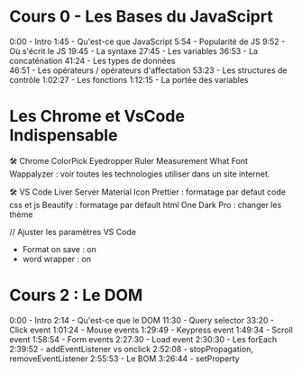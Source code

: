 
# Cours 0 -  Les Bases du JavaSciprt
0:00 - Intro 
1:45 - Qu'est-ce que JavaScript 
5:54 - Popularité de JS
9:52 - Où s'écrit le JS
19:45 - La syntaxe 
27:45 - Les variables 
36:53 - La concaténation 
41:24 - Les types de données  
46:51 - Les opérateurs / opérateurs d'affectation
53:23 - Les structures de contrôle 
1:02:27 - Les fonctions 
1:12:15 - La portée des variables


# Les Chrome et VsCode Indispensable
🛠️ Chrome
ColorPick Eyedropper
Ruler Measurement
What Font
Wappalyzer : voir toutes les technologies utiliser dans un site internet.


🛠️ VS Code
Liver Server
Material Icon
Prettier : formatage par defaut code css et js
Beautify : formatage par défault html
One Dark Pro : changer les thème 


// Ajuster les paramètres VS Code 
- Format on save : on
- word wrapper : on 


# Cours 2 : Le DOM

0:00 - Intro 
2:14 - Qu'est-ce que le DOM 
11:30 - Query selector 
33:20 - Click event 
1:01:24 - Mouse events 
1:29:49 - Keypress event 
1:49:34 - Scroll event 
1:58:54 - Form events 
2:27:30 - Load event 
2:30:30 - Les forEach 
2:39:52 - addEventListener vs onclick 
2:52:08 - stopPropagation, removeEventListener 
2:55:53 - Le BOM 
3:26:44 - setProperty 